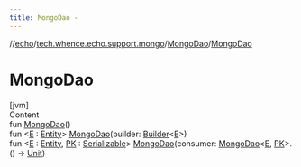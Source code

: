 ```yaml
---
title: MongoDao -
---
```

//[echo](../../index.md)/[tech.whence.echo.support.mongo](../index.md)/[MongoDao](index.md)/[MongoDao](-mongo-dao.md)



# MongoDao  
[jvm]  
Content  
fun [MongoDao](-mongo-dao.md)()  
fun <[E](index.md) : [Entity](../../tech.whence.echo.dal.entity/-entity/index.md)> [MongoDao](-mongo-dao.md)(builder: [Builder](../../tech.whence.echo.dal.schema/-builder/index.md)<[E](index.md)>)  
fun <[E](index.md) : [Entity](../../tech.whence.echo.dal.entity/-entity/index.md), [PK](index.md) : [Serializable](https://docs.oracle.com/javase/8/docs/api/java/io/Serializable.html)> [MongoDao](-mongo-dao.md)(consumer: [MongoDao](index.md)<[E](index.md), [PK](index.md)>.() -> [Unit](https://kotlinlang.org/api/latest/jvm/stdlib/kotlin/-unit/index.html))  



